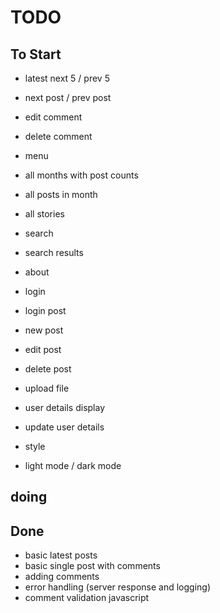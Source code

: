 # TODO

## To Start

- latest next 5 / prev 5
- next post / prev post
- edit comment
- delete comment
- menu
- all months with post counts
- all posts in month
- all stories
- search
- search results
- about
- login
- login post
- new post
- edit post
- delete post
- upload file
- user details display
- update user details

- style
- light mode / dark mode

## doing


## Done

- basic latest posts
- basic single post with comments
- adding comments
- error handling (server response and logging)
- comment validation javascript